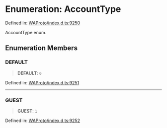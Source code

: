 # Enumeration: AccountType

Defined in: [WAProto/index.d.ts:9250](https://github.com/Fokusdotid/bail/blob/3bcafd64e13ba51a595ace0ee7bd2c9c52ab1814/WAProto/index.d.ts#L9250)

AccountType enum.

## Enumeration Members

### DEFAULT

> **DEFAULT**: `0`

Defined in: [WAProto/index.d.ts:9251](https://github.com/Fokusdotid/bail/blob/3bcafd64e13ba51a595ace0ee7bd2c9c52ab1814/WAProto/index.d.ts#L9251)

***

### GUEST

> **GUEST**: `1`

Defined in: [WAProto/index.d.ts:9252](https://github.com/Fokusdotid/bail/blob/3bcafd64e13ba51a595ace0ee7bd2c9c52ab1814/WAProto/index.d.ts#L9252)
